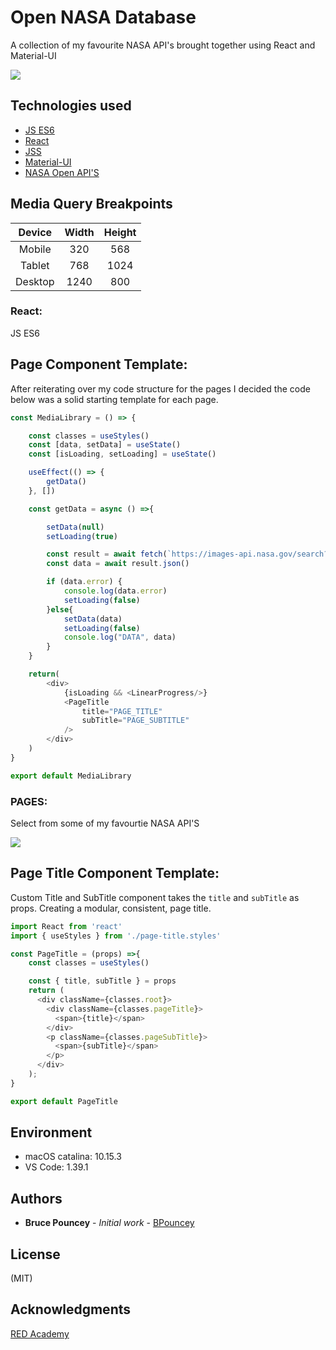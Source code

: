 # Open NASA Database
A collection of my favourite NASA API's brought together using React and Material-UI <br>


![](./readme-images/apod_img.png)

## Technologies used
* [JS ES6](http://es6-features.org/)
* [React](https://reactjs.org/)
* [JSS](https://cssinjs.org/?v=v10.0.4)
* [Material-UI](https://material-ui.com)
* [NASA Open API'S](https://api.nasa.gov//)

## Media Query Breakpoints

| Device      | Width         | Height        | 
|:-----------:|:-------------:|:-------------:|
| Mobile      | 320           | 568           |
| Tablet      | 768           | 1024          |
| Desktop     | 1240          | 800           |

### React:
JS ES6 

## Page Component Template:
After reiterating over my code structure for the pages I decided the code below was a solid starting template for each page. 

```javascript
const MediaLibrary = () => {

    const classes = useStyles()
    const [data, setData] = useState()
    const [isLoading, setLoading] = useState()

    useEffect(() => {
        getData()
    }, [])

    const getData = async () =>{

        setData(null)
        setLoading(true)

        const result = await fetch(`https://images-api.nasa.gov/search?q=apollo%2011...`)
        const data = await result.json()

        if (data.error) {
            console.log(data.error)
            setLoading(false)
        }else{
            setData(data)
            setLoading(false)
            console.log("DATA", data)
        }
    }

    return(
        <div>
            {isLoading && <LinearProgress/>}
            <PageTitle
                title="PAGE_TITLE"
                subTitle="PAGE_SUBTITLE"
            />
        </div>
    )
}

export default MediaLibrary

```

### PAGES:
Select from some of my favourtie NASA API'S<br>

![](./readme-images/nasa_api.gif)

## Page Title Component Template:
Custom Title and SubTitle component takes the ```title``` and ```subTitle``` as props. Creating a modular, consistent, page title.

```javascript
import React from 'react'
import { useStyles } from './page-title.styles'

const PageTitle = (props) =>{
    const classes = useStyles()

    const { title, subTitle } = props
    return (
      <div className={classes.root}>
        <div className={classes.pageTitle}>
          <span>{title}</span>
        </div>
        <p className={classes.pageSubTitle}>
          <span>{subTitle}</span>
        </p>
      </div>
    );
}

export default PageTitle

```

## Environment
* macOS catalina: 10.15.3
* VS Code: 1.39.1

## Authors
* **Bruce Pouncey** - *Initial work* - [BPouncey](https://github.com/BPouncey)

## License
(MIT)

## Acknowledgments
[RED Academy](https://github.com/redacademy)


